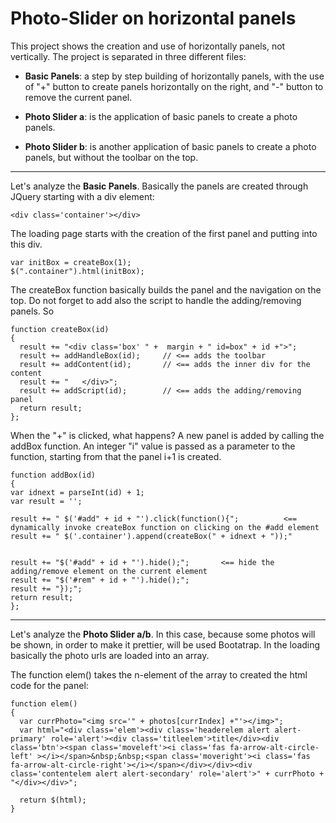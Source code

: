 # Photo-Slider on horizontal panels

This project shows the creation and use of horizontally panels, not vertically. The project is separated in three different files:

* **Basic Panels**: a step by step building of horizontally panels, with the use of "+" button to create panels horizontally on the right, and "-" button to remove the current panel.

* **Photo Slider a**: is the application of basic panels to create a photo panels. 

* **Photo Slider b**: is another  application of basic panels to create a photo panels, but without the toolbar on the top. 


---

Let's analyze the **Basic Panels**.
Basically the panels are created through JQuery starting with a div element:

```
<div class='container'></div>
```

The loading page starts with the creation of the first panel and putting into this div. 

```
var initBox = createBox(1);
$(".container").html(initBox);

```

The createBox function basically builds the panel and the navigation on the top. Do not forget to add also the script to handle the adding/removing panels. So 

```
function createBox(id)
{
  result += "<div class='box' " +  margin + " id=box" + id +">";
  result += addHandleBox(id);     // <== adds the toolbar
  result += addContent(id);       // <== adds the inner div for the content
  result += "	</div>";
  result += addScript(id);        // <== adds the adding/removing panel
  return result;
};
```

When the "+" is clicked, what happens? A new panel is added by calling the addBox function. An integer "i" value is passed as a parameter to the function, starting from that the panel i+1 is created.


```
function addBox(id)
{
var idnext = parseInt(id) + 1;
var result = '';

result += "	$('#add" + id + "').click(function(){";          <== dynamically invoke createBox function on clicking on the #add element
result += "	$('.container').append(createBox(" + idnext + "));"


result += "$('#add" + id + "').hide();";       <== hide the adding/remove element on the current element
result += "$('#rem" + id + "').hide();";
result += "});";
return result;
};

```


---

Let's analyze the **Photo Slider a/b**.
In this case, because some photos will be shown, in order to make it prettier, will be used Bootatrap.
In the loading basically the photo urls are loaded into an array.

The function elem() takes the n-element of the array to created the html code for the panel: 


```
function elem()
{
  var currPhoto="<img src='" + photos[currIndex] +"'></img>";
  var html="<div class='elem'><div class='headerelem alert alert-primary' role='alert'><div class='titleelem'>title</div><div class='btn'><span class='moveleft'><i class='fas fa-arrow-alt-circle-left' ></i></span>&nbsp;&nbsp;<span class='moveright'><i class='fas fa-arrow-alt-circle-right'></i></span></div></div><div class='contentelem alert alert-secondary' role='alert'>" + currPhoto + "</div></div>";

  return $(html);
}

```
